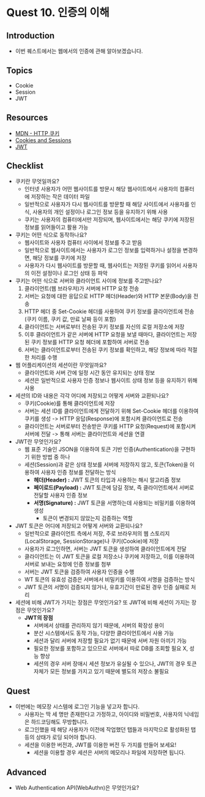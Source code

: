 # Quest 10. 인증의 이해

## Introduction

- 이번 퀘스트에서는 웹에서의 인증에 관해 알아보겠습니다.

## Topics

- Cookie
- Session
- JWT

## Resources

- [MDN - HTTP 쿠키](https://developer.mozilla.org/ko/docs/Web/HTTP/Cookies)
- [Cookies and Sessions](https://web.stanford.edu/~ouster/cgi-bin/cs142-fall10/lecture.php?topic=cookie)
- [JWT](https://jwt.io/)

## Checklist

- 쿠키란 무엇일까요?
  - 인터넷 사용자가 어떤 웹사이트를 방문시 해당 웹사이트에서 사용자의 컴퓨터에 저장하는 작은 데이터 파일
  - 일반적으로 사용자가 다시 웹사이트를 방문할 때 해당 사이트에서 사용자를 인식, 사용자의 개인 설정이나 로그인 정보 등을 유지하기 위해 사용
  - 쿠키는 사용자의 컴퓨터에서만 저장되며, 웹사이트에서는 해당 쿠키에 저장된 정보를 읽어들이고 활용 가능
- 쿠키는 어떤 식으로 동작하나요?
  - 웹사이트와 사용자 컴퓨터 사이에서 정보를 주고 받음
  - 일반적으로 웹사이트에서는 사용자가 로그인 정보를 입력하거나 설정을 변경하면, 해당 정보를 쿠키에 저장
  - 사용자가 다시 웹사이트를 방문할 때, 웹사이트는 저장된 쿠키를 읽어서 사용자의 이전 설정이나 로그인 상태 등 파악
- 쿠키는 어떤 식으로 서버와 클라이언트 사이에 정보를 주고받나요?
  1. 클라이언트(웹 브라우저)가 서버에 HTTP 요청 전송
  2. 서버는 요청에 대한 응답으로 HTTP 헤더(Header)와 HTTP 본문(Body)을 전송
  3. HTTP 헤더 중 Set-Cookie 헤더를 사용하여 쿠키 정보를 클라이언트에 전송(쿠키 이름, 쿠키 값, 만료 날짜 등이 포함)
  4. 클라이언트는 서버로부터 전송된 쿠키 정보를 자신의 로컬 저장소에 저장
  5. 이후 클라이언트가 같은 서버에 HTTP 요청을 보낼 때마다, 클라이언트는 저장된 쿠키 정보를 HTTP 요청 헤더에 포함하여 서버로 전송
  6. 서버는 클라이언트로부터 전송된 쿠키 정보를 확인하고, 해당 정보에 따라 적절한 처리를 수행
- 웹 어플리케이션의 세션이란 무엇일까요?
  - 클라이언트와 서버 간에 일정 시간 동안 유지되는 상태 정보
  - 세션은 일반적으로 사용자 인증 정보나 웹사이트 상태 정보 등을 유지하기 위해 사용
- 세션의 ID와 내용은 각각 어디에 저장되고 어떻게 서버와 교환되나요?
  - 쿠키(Cookie)를 통해 클라이언트에 저장
  - 서버는 세션 ID를 클라이언트에게 전달하기 위해 Set-Cookie 헤더를 이용하여 쿠키를 생성 -> HTTP 응답(Response)에 포함시켜 클라이언트로 전송
  - 클라이언트는 서버로부터 전송받은 쿠키를 HTTP 요청(Request)에 포함시켜 서버에 전달 -> 통해 서버는 클라이언트와 세션을 연결
- JWT란 무엇인가요?
  - 웹 표준 기술인 JSON을 이용하여 토큰 기반 인증(Authentication)을 구현하기 위한 방법 중 하나
  - 세션(Session)과 같은 상태 정보를 서버에 저장하지 않고, 토큰(Token)을 이용하여 사용자 인증 정보를 전달하는 방식
    - **헤더(Header) :** JWT 토큰의 타입과 사용하는 해시 알고리즘 정보
    - **페이로드(Payload) :** JWT 토큰에 담길 정보, 즉 클라이언트에서 서버로 전달할 사용자 인증 정보
    - **서명(Signature) :** JWT 토큰을 서명하는데 사용되는 비밀키를 이용하여 생성
      - 토큰이 변경되지 않았는지 검증하는 역할
- JWT 토큰은 어디에 저장되고 어떻게 서버와 교환되나요?
  - 일반적으로 클라이언트 측에서 저장, 주로 브라우저의 웹 스토리지(LocalStorage, SessionStorage)나 쿠키(Cookie)에 저장
  - 사용자가 로그인하면, 서버는 JWT 토큰을 생성하여 클라이언트에게 전달
  - 클라이언트는 이 JWT 토큰을 로컬 저장소나 쿠키에 저장하고, 이를 이용하여 서버로 보내는 요청에 인증 정보를 첨부
  - 서버는 JWT 토큰을 검증하여 사용자 인증을 수행
  - WT 토큰의 유효성 검증은 서버에서 비밀키를 이용하여 서명을 검증하는 방식
  - JWT 토큰의 서명이 검증되지 않거나, 유효기간이 만료된 경우 인증 실패로 처리
- 세션에 비해 JWT가 가지는 장점은 무엇인가요? 또 JWT에 비해 세션이 가지는 장점은 무엇인가요?
  - **JWT의 장점**
    - 서버에서 상태를 관리하지 않기 때문에, 서버의 확장성 용이
    - 분산 시스템에서도 동작 가능, 다양한 클라이언트에서 사용 가능
    - 세션과 달리 서버에 저장할 필요가 없기 때문에 서버 자원 아끼기 가능
    - 필요한 정보를 포함하고 있으므로 서버에서 따로 DB를 조회할 필요 X, 성능 향상
    - 세션의 경우 서버 장애시 세션 정보가 유실될 수 있으나, JWT의 경우 토큰 자체가 모든 정보를 가지고 있기 때문에 별도의 저장소 불필요

## Quest

- 이번에는 메모장 시스템에 로그인 기능을 넣고자 합니다.
  - 사용자는 딱 세 명만 존재한다고 가정하고, 아이디와 비밀번호, 사용자의 닉네임은 하드코딩해도 무방합니다.
  - 로그인했을 때 해당 사용자가 이전에 작업했던 탭들과 마지막으로 활성화된 탭 등의 상태가 로딩 되어야 합니다.
  - 세션을 이용한 버전과, JWT를 이용한 버전 두 가지를 만들어 보세요!
    - 세션을 이용할 경우 세션은 서버의 메모리나 파일에 저장하면 됩니다.

## Advanced

- Web Authentication API(WebAuthn)은 무엇인가요?
